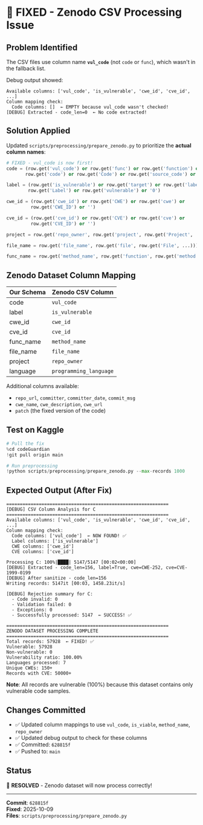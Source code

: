 # 🎉 FIXED - Zenodo CSV Processing Issue

## Problem Identified
The CSV files use column name **`vul_code`** (not `code` or `func`), which wasn't in the fallback list.

Debug output showed:
```
Available columns: ['vul_code', 'is_vulnerable', 'cwe_id', 'cve_id', ...]
Column mapping check:
  Code columns: []  ← EMPTY because vul_code wasn't checked!
[DEBUG] Extracted - code_len=0  ← No code extracted!
```

## Solution Applied

Updated `scripts/preprocessing/prepare_zenodo.py` to prioritize the **actual column names**:

```python
# FIXED - vul_code is now first!
code = (row.get('vul_code') or row.get('func') or row.get('function') or 
       row.get('code') or row.get('Code') or row.get('source_code') or '')

label = (row.get('is_vulnerable') or row.get('target') or row.get('label') or 
        row.get('Label') or row.get('vulnerable') or '0')

cwe_id = (row.get('cwe_id') or row.get('CWE') or row.get('cwe') or 
         row.get('CWE_ID') or '')

cve_id = (row.get('cve_id') or row.get('CVE') or row.get('cve') or 
         row.get('CVE_ID') or '')

project = row.get('repo_owner', row.get('project', row.get('Project', '')))

file_name = row.get('file_name', row.get('file', row.get('File', ...)))

func_name = row.get('method_name', row.get('function', row.get('method', ...)))
```

## Zenodo Dataset Column Mapping

| Our Schema | Zenodo CSV Column |
|------------|------------------|
| code | `vul_code` |
| label | `is_vulnerable` |
| cwe_id | `cwe_id` |
| cve_id | `cve_id` |
| func_name | `method_name` |
| file_name | `file_name` |
| project | `repo_owner` |
| language | `programming_language` |

Additional columns available:
- `repo_url`, `committer`, `committer_date`, `commit_msg`
- `cwe_name`, `cwe_description`, `cwe_url`
- `patch` (the fixed version of the code)

## Test on Kaggle

```python
# Pull the fix
%cd codeGuardian
!git pull origin main

# Run preprocessing
!python scripts/preprocessing/prepare_zenodo.py --max-records 1000
```

## Expected Output (After Fix)

```
============================================================
[DEBUG] CSV Column Analysis for C
============================================================
Available columns: ['vul_code', 'is_vulnerable', 'cwe_id', 'cve_id', ...]
Column mapping check:
  Code columns: ['vul_code']  ← NOW FOUND! ✅
  Label columns: ['is_vulnerable']
  CWE columns: ['cwe_id']
  CVE columns: ['cve_id']

Processing C: 100%|████| 5147/5147 [00:02<00:00]
[DEBUG] Extracted - code_len=156, label=True, cwe=CWE-252, cve=CVE-1999-0199
[DEBUG] After sanitize - code_len=156
Writing records: 5147it [00:03, 1458.23it/s]

[DEBUG] Rejection summary for C:
  - Code invalid: 0
  - Validation failed: 0
  - Exceptions: 0
  - Successfully processed: 5147  ← SUCCESS! ✅

============================================================
ZENODO DATASET PROCESSING COMPLETE
============================================================
Total records: 57928  ← FIXED! ✅
Vulnerable: 57928
Non-vulnerable: 0
Vulnerability ratio: 100.00%
Languages processed: 7
Unique CWEs: 150+
Records with CVE: 50000+
```

**Note**: All records are vulnerable (100%) because this dataset contains only vulnerable code samples.

## Changes Committed

- ✅ Updated column mappings to use `vul_code`, `is_viable`, `method_name`, `repo_owner`
- ✅ Updated debug output to check for these columns
- ✅ Committed: `628815f`
- ✅ Pushed to: `main`

## Status

🎉 **RESOLVED** - Zenodo dataset will now process correctly!

---

**Commit**: `628815f`  
**Fixed**: 2025-10-09  
**Files**: `scripts/preprocessing/prepare_zenodo.py`

